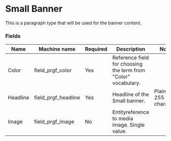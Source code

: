# Small Banner
This is a paragraph type that will be used for the banner content.

### Fields
| Name  | Machine name | Required | Description | Notes |
| ------------- | ------------- | ------------- | ------------- | ------------- |
| Color | field\_prgf_color | Yes | Reference field for choosing the term from "Color" vocabulary. | |
| Headline | field\_prgf_headline | Yes | Headline of the Small banner. | Plain text, 255 characters |
| Image | field\_prgf_image | No | Entityreference to media image. Single value. | |
